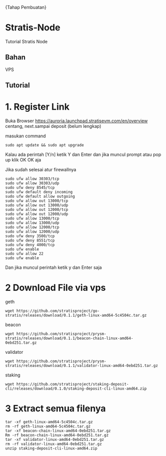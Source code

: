 {Tahap Pembuatan}

# Stratis-Node
Tutorial Stratis Node

## Bahan

VPS



## Tutorial

# 1. Register Link

Buka Browser
https://auroria.launchpad.stratisevm.com/en/overview
centang, next.sampai deposit
(belum lengkap)


masukan command 

```
sudo apt update && sudo apt upgrade
```
Kalau ada perintah [Y/n] ketik Y dan Enter dan jika muncul prompt atau pop up klik OK OK aja


Jika sudah selesai atur firewallnya

```
sudo ufw allow 30303/tcp
sudo ufw allow 30303/udp
sudo ufw deny 8545/tcp
sudo ufw default deny incoming
sudo ufw default allow outgoing
sudo ufw allow out 13000/tcp
sudo ufw allow out 13000/udp
sudo ufw allow out 12000/tcp
sudo ufw allow out 12000/udp
sudo ufw allow 13000/tcp
sudo ufw allow 13000/udp
sudo ufw allow 12000/tcp
sudo ufw allow 12000/udp
sudo ufw deny 3500/tcp
sudo ufw deny 8551/tcp
sudo ufw deny 4000/tcp
sudo ufw enable
sudo ufw allow 22
sudo ufw enable
```
Dan jika muncul perintah ketik y dan Enter saja


# 2 Download File via vps

geth
```
wget https://github.com/stratisproject/go-stratis/releases/download/0.1.1/geth-linux-amd64-5c4504c.tar.gz
```

beacon
```
wget https://github.com/stratisproject/prysm-stratis/releases/download/0.1.1/beacon-chain-linux-amd64-0ebd251.tar.gz
```

validator
```
wget https://github.com/stratisproject/prysm-stratis/releases/download/0.1.1/validator-linux-amd64-0ebd251.tar.gz
```

staking
```
wget https://github.com/stratisproject/staking-deposit-cli/releases/download/0.1.0/staking-deposit-cli-linux-amd64.zip
```

# 3 Extract semua filenya

```
tar -xf geth-linux-amd64-5c4504c.tar.gz
rm -rf geth-linux-amd64-5c4504c.tar.gz
tar -xf beacon-chain-linux-amd64-0ebd251.tar.gz
Rm -rf beacon-chain-linux-amd64-0ebd251.tar.gz
tar -xf validator-linux-amd64-0ebd251.tar.gz
rm -rf validator-linux-amd64-0ebd251.tar.gz
unzip staking-deposit-cli-linux-amd64.zip
```

